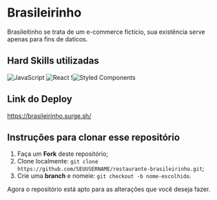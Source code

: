# Brasileirinho

Brasileitinho se trata de um e-commerce fictício, sua existência serve apenas para fins de datícos.

## Hard Skills utilizadas

![JavaScript](https://img.shields.io/badge/JavaScript-000?style=for-the-badge&logo=javascript) ![React](https://img.shields.io/badge/React-000?style=for-the-badge&logo=react) !![Styled Components](https://img.shields.io/badge/Styled_Components-000?style=for-the-badge&logo=styledcomponents)  

## Link do Deploy

https://brasileirinho.surge.sh/

## Instruções para clonar esse repositório

1. Faça um **Fork** deste repositório;
2. Clone localmente: `git clone https://github.com/SEUUSERNAME/restaurante-brasileirinho.git`;
4. Crie uma **branch** e nomeie: `git checkout -b nome-escolhido`.

Agora o repositório está apto para as alterações que você deseja fazer.
